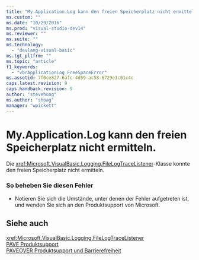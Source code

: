 ```yaml
---
title: "My.Application.Log kann den freien Speicherplatz nicht ermitteln. | Microsoft Docs"
ms.custom: ""
ms.date: "10/29/2016"
ms.prod: "visual-studio-dev14"
ms.reviewer: ""
ms.suite: ""
ms.technology: 
  - "devlang-visual-basic"
ms.tgt_pltfrm: ""
ms.topic: "article"
f1_keywords: 
  - "vbrApplicationLog_FreeSpaceError"
ms.assetid: 7f0ce827-6afc-4d59-ac58-6729e1c01c4c
caps.latest.revision: 9
caps.handback.revision: 9
author: "stevehoag"
ms.author: "shoag"
manager: "wpickett"
---
```

# My.Application.Log kann den freien Speicherplatz nicht ermitteln.
Die <xref:Microsoft.VisualBasic.Logging.FileLogTraceListener>\-Klasse konnte den freien Speicherplatz nicht ermitteln.  
  
### So beheben Sie diesen Fehler  
  
-   Notieren Sie sich die Umstände, unter denen der Fehler aufgetreten ist, und wenden Sie sich an den Produktsupport von Microsoft.  
  
## Siehe auch  
 <xref:Microsoft.VisualBasic.Logging.FileLogTraceListener>   
 [PAVE Produktsupport](http://msdn.microsoft.com/de-de/77e75b8b-817d-45bf-9c38-458930d873b4)   
 [PAVEOVER Produktsupport und Barrierefreiheit](http://msdn.microsoft.com/de-de/14e1d293-7b6d-40a6-bf3e-a92f8ee6c88c)